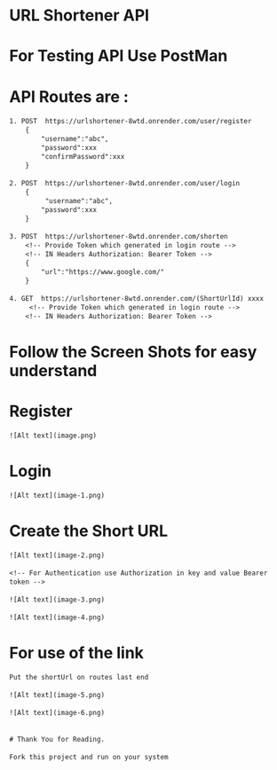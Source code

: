 # URL Shortener API

<!-- First user need to Follow the Registration process  -->

# For Testing API Use PostMan

# API Routes are :

    1. POST  https://urlshortener-8wtd.onrender.com/user/register
        {
            "username":"abc",
            "password":xxx
            "confirmPassword":xxx
        }

    2. POST  https://urlshortener-8wtd.onrender.com/user/login
        {
             "username":"abc",
            "password":xxx
        }

    3. POST  https://urlshortener-8wtd.onrender.com/shorten
        <!-- Provide Token which generated in login route -->
        <!-- IN Headers Authorization: Bearer Token -->
        {
            "url":"https://www.google.com/"
        }

    4. GET  https://urlshortener-8wtd.onrender.com/(ShortUrlId) xxxx
         <!-- Provide Token which generated in login route -->
        <!-- IN Headers Authorization: Bearer Token -->

# Follow the Screen Shots for easy understand

# Register

    ![Alt text](image.png)

# Login

    ![Alt text](image-1.png)

# Create the Short URL

    ![Alt text](image-2.png)

    <!-- For Authentication use Authorization in key and value Bearer token -->

    ![Alt text](image-3.png)

    ![Alt text](image-4.png)

# For use of the link

   <!-- Authentication steps are same as create short Url -->

    Put the shortUrl on routes last end

    ![Alt text](image-5.png)

    ![Alt text](image-6.png)


    # Thank You for Reading.

    Fork this project and run on your system
